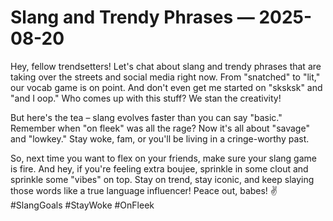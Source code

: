 # Slang and Trendy Phrases — 2025-08-20

Hey, fellow trendsetters! Let's chat about slang and trendy phrases that are taking over the streets and social media right now. From "snatched" to "lit," our vocab game is on point. And don't even get me started on "sksksk" and "and I oop." Who comes up with this stuff? We stan the creativity!

But here's the tea – slang evolves faster than you can say "basic." Remember when "on fleek" was all the rage? Now it's all about "savage" and "lowkey." Stay woke, fam, or you'll be living in a cringe-worthy past.

So, next time you want to flex on your friends, make sure your slang game is fire. And hey, if you're feeling extra boujee, sprinkle in some clout and sprinkle some "vibes" on top. Stay on trend, stay iconic, and keep slaying those words like a true language influencer! Peace out, babes! ✌️ #SlangGoals #StayWoke #OnFleek